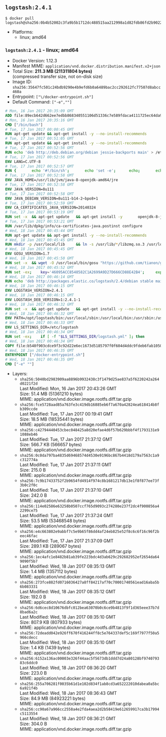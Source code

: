 ## `logstash:2.4.1`

```console
$ docker pull logstash@sha256:0b4b52002c3fa9b5b1712dc488515aa212998a1d82fdb86fd2b9022e935bb790
```

-	Platforms:
	-	linux; amd64

### `logstash:2.4.1` - linux; amd64

-	Docker Version: 1.12.3
-	Manifest MIME: `application/vnd.docker.distribution.manifest.v2+json`
-	Total Size: **211.3 MB (211311804 bytes)**  
	(compressed transfer size, not on-disk size)
-	Image ID: `sha256:35647fc501c24bdb9290e4b9efd6b0a6489bac2cc292612fc77507d8abcc460a`
-	Entrypoint: `["\/docker-entrypoint.sh"]`
-	Default Command: `["-e",""]`

```dockerfile
# Mon, 16 Jan 2017 20:35:09 GMT
ADD file:89ecb642d662ee7edbb868340551106d51336c7e589fdaca4111725ec64da957 in / 
# Mon, 16 Jan 2017 20:35:16 GMT
CMD ["/bin/bash"]
# Tue, 17 Jan 2017 00:00:45 GMT
RUN apt-get update && apt-get install -y --no-install-recommends 		ca-certificates 		curl 		wget 	&& rm -rf /var/lib/apt/lists/*
# Tue, 17 Jan 2017 00:51:05 GMT
RUN apt-get update && apt-get install -y --no-install-recommends 		bzip2 		unzip 		xz-utils 	&& rm -rf /var/lib/apt/lists/*
# Tue, 17 Jan 2017 00:52:56 GMT
RUN echo 'deb http://deb.debian.org/debian jessie-backports main' > /etc/apt/sources.list.d/jessie-backports.list
# Tue, 17 Jan 2017 00:52:56 GMT
ENV LANG=C.UTF-8
# Tue, 17 Jan 2017 00:52:57 GMT
RUN { 		echo '#!/bin/sh'; 		echo 'set -e'; 		echo; 		echo 'dirname "$(dirname "$(readlink -f "$(which javac || which java)")")"'; 	} > /usr/local/bin/docker-java-home 	&& chmod +x /usr/local/bin/docker-java-home
# Tue, 17 Jan 2017 00:52:58 GMT
ENV JAVA_HOME=/usr/lib/jvm/java-8-openjdk-amd64/jre
# Tue, 17 Jan 2017 00:52:58 GMT
ENV JAVA_VERSION=8u111
# Tue, 17 Jan 2017 00:52:58 GMT
ENV JAVA_DEBIAN_VERSION=8u111-b14-2~bpo8+1
# Tue, 17 Jan 2017 00:52:59 GMT
ENV CA_CERTIFICATES_JAVA_VERSION=20140324
# Tue, 17 Jan 2017 00:53:19 GMT
RUN set -x 	&& apt-get update 	&& apt-get install -y 		openjdk-8-jre-headless="$JAVA_DEBIAN_VERSION" 		ca-certificates-java="$CA_CERTIFICATES_JAVA_VERSION" 	&& rm -rf /var/lib/apt/lists/* 	&& [ "$JAVA_HOME" = "$(docker-java-home)" ]
# Tue, 17 Jan 2017 00:53:21 GMT
RUN /var/lib/dpkg/info/ca-certificates-java.postinst configure
# Wed, 18 Jan 2017 00:45:44 GMT
RUN apt-get update && apt-get install -y --no-install-recommends 		apt-transport-https 		libzmq3 	&& rm -rf /var/lib/apt/lists/*
# Wed, 18 Jan 2017 00:45:45 GMT
RUN mkdir -p /usr/local/lib 	&& ln -s /usr/lib/*/libzmq.so.3 /usr/local/lib/libzmq.so
# Wed, 18 Jan 2017 00:45:45 GMT
ENV GOSU_VERSION=1.7
# Wed, 18 Jan 2017 00:45:50 GMT
RUN set -x 	&& wget -O /usr/local/bin/gosu "https://github.com/tianon/gosu/releases/download/$GOSU_VERSION/gosu-$(dpkg --print-architecture)" 	&& wget -O /usr/local/bin/gosu.asc "https://github.com/tianon/gosu/releases/download/$GOSU_VERSION/gosu-$(dpkg --print-architecture).asc" 	&& export GNUPGHOME="$(mktemp -d)" 	&& gpg --keyserver ha.pool.sks-keyservers.net --recv-keys B42F6819007F00F88E364FD4036A9C25BF357DD4 	&& gpg --batch --verify /usr/local/bin/gosu.asc /usr/local/bin/gosu 	&& rm -r "$GNUPGHOME" /usr/local/bin/gosu.asc 	&& chmod +x /usr/local/bin/gosu 	&& gosu nobody true
# Wed, 18 Jan 2017 00:45:52 GMT
RUN set -ex; 	key='46095ACC8548582C1A2699A9D27D666CD88E42B4'; 	export GNUPGHOME="$(mktemp -d)"; 	gpg --keyserver ha.pool.sks-keyservers.net --recv-keys "$key"; 	gpg --export "$key" > /etc/apt/trusted.gpg.d/elastic.gpg; 	rm -r "$GNUPGHOME"; 	apt-key list
# Wed, 18 Jan 2017 00:46:14 GMT
RUN echo 'deb http://packages.elastic.co/logstash/2.4/debian stable main' > /etc/apt/sources.list.d/logstash.list
# Wed, 18 Jan 2017 00:46:15 GMT
ENV LOGSTASH_VERSION=2.4.1
# Wed, 18 Jan 2017 00:46:15 GMT
ENV LOGSTASH_DEB_VERSION=1:2.4.1-1
# Wed, 18 Jan 2017 00:46:32 GMT
RUN set -x 	&& apt-get update 	&& apt-get install -y --no-install-recommends "logstash=$LOGSTASH_DEB_VERSION" 	&& rm -rf /var/lib/apt/lists/*
# Wed, 18 Jan 2017 00:46:32 GMT
ENV PATH=/opt/logstash/bin:/usr/local/sbin:/usr/local/bin:/usr/sbin:/usr/bin:/sbin:/bin
# Wed, 18 Jan 2017 00:46:33 GMT
ENV LS_SETTINGS_DIR=/etc/logstash
# Wed, 18 Jan 2017 00:46:34 GMT
RUN set -ex; 	if [ -f "$LS_SETTINGS_DIR/logstash.yml" ]; then 		sed -ri 's!^path\.config:!#&!g' "$LS_SETTINGS_DIR/logstash.yml"; 	fi; 	if [ -f "$LS_SETTINGS_DIR/log4j2.properties" ]; then 		cp "$LS_SETTINGS_DIR/log4j2.properties" "$LS_SETTINGS_DIR/log4j2.properties.dist"; 		truncate --size=0 "$LS_SETTINGS_DIR/log4j2.properties"; 	fi
# Wed, 18 Jan 2017 00:46:34 GMT
COPY file:b540f903cdce9f3c92d22e6ec1673d5185797f0f604d4ddc9fdeb6fab1050a8f in / 
# Wed, 18 Jan 2017 00:46:35 GMT
ENTRYPOINT ["/docker-entrypoint.sh"]
# Wed, 18 Jan 2017 00:46:35 GMT
CMD ["-e" ""]
```

-	Layers:
	-	`sha256:5040bd2983909aa8896b9932438c3f1479d25ae837a5f6220242a264d0221f2d`  
		Last Modified: Mon, 16 Jan 2017 20:43:26 GMT  
		Size: 51.4 MB (51361210 bytes)  
		MIME: application/vnd.docker.image.rootfs.diff.tar.gzip
	-	`sha256:fce5728aad85a763fe3c419db16885eb6f7a670a42824ea618414b8fb309ccde`  
		Last Modified: Tue, 17 Jan 2017 00:19:41 GMT  
		Size: 18.5 MB (18535441 bytes)  
		MIME: application/vnd.docker.image.rootfs.diff.tar.gzip
	-	`sha256:c42794440453cbec048425a8d20efae4d6f57b629bbbf4f1793131e91088eb46`  
		Last Modified: Tue, 17 Jan 2017 21:37:12 GMT  
		Size: 566.7 KB (566657 bytes)  
		MIME: application/vnd.docker.image.rootfs.diff.tar.gzip
	-	`sha256:0c0da797ba4835d69468574d4530e9196bc867b4418d179a7563c1a9c312774a`  
		Last Modified: Tue, 17 Jan 2017 21:37:11 GMT  
		Size: 215.0 B  
		MIME: application/vnd.docker.image.rootfs.diff.tar.gzip
	-	`sha256:7c9b17433752f2b9654fd4914f974c8b1681217db13e1f8f877ee73f3b0c2f0c`  
		Last Modified: Tue, 17 Jan 2017 21:37:10 GMT  
		Size: 242.0 B  
		MIME: application/vnd.docker.image.rootfs.diff.tar.gzip
	-	`sha256:114e02586e63258b0507ccf765d9093c274280e237f2dc4f900856a42299ce75`  
		Last Modified: Tue, 17 Jan 2017 21:37:24 GMT  
		Size: 53.5 MB (53468548 bytes)  
		MIME: application/vnd.docker.image.rootfs.diff.tar.gzip
	-	`sha256:e4c663802e9abbf7c5e9b65f86dd4af24eb825e52f8c6c6f16c96f2beec46fac`  
		Last Modified: Tue, 17 Jan 2017 21:37:09 GMT  
		Size: 289.1 KB (289067 bytes)  
		MIME: application/vnd.docker.image.rootfs.diff.tar.gzip
	-	`sha256:1ec4afc1e8482b81ab39fe223bdc4d3ab629c292682952ef2654da649090f5b7`  
		Last Modified: Wed, 18 Jan 2017 08:35:13 GMT  
		Size: 1.4 MB (1357112 bytes)  
		MIME: application/vnd.docker.image.rootfs.diff.tar.gzip
	-	`sha256:273fce882fd0716036427a8ff84217af70c70001740561ead16aba5b6b083331`  
		Last Modified: Wed, 18 Jan 2017 08:35:12 GMT  
		Size: 192.0 B  
		MIME: application/vnd.docker.image.rootfs.diff.tar.gzip
	-	`sha256:6d6cec8d10676dbfc012bea63070b0c6ce9b4813f9f1d365eee37b7d8bad6a2c`  
		Last Modified: Wed, 18 Jan 2017 08:35:10 GMT  
		Size: 807.9 KB (807933 bytes)  
		MIME: application/vnd.docker.image.rootfs.diff.tar.gzip
	-	`sha256:72deadd042e926ff670f416244ff8c5e764337def5c169f7977f50a5966cdecc`  
		Last Modified: Wed, 18 Jan 2017 08:35:10 GMT  
		Size: 1.4 KB (1439 bytes)  
		MIME: application/vnd.docker.image.rootfs.diff.tar.gzip
	-	`sha256:6152a136ac00003e326f44aac5f5673db1ddd7d24a80128bf974079383c6ddc0`  
		Last Modified: Wed, 18 Jan 2017 08:36:20 GMT  
		Size: 223.0 B  
		MIME: application/vnd.docker.image.rootfs.diff.tar.gzip
	-	`sha256:255a706281f0035b61d1e102d834f1ab8cd3a652222010dabea0a5bc6a921f4b`  
		Last Modified: Wed, 18 Jan 2017 08:36:43 GMT  
		Size: 84.9 MB (84923221 bytes)  
		MIME: application/vnd.docker.image.rootfs.diff.tar.gzip
	-	`sha256:cc90a67a966cc2558a4e2fda4aea2d2b58419e612659917ca3b17994c5113554`  
		Last Modified: Wed, 18 Jan 2017 08:36:21 GMT  
		Size: 304.0 B  
		MIME: application/vnd.docker.image.rootfs.diff.tar.gzip
